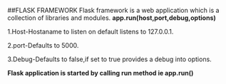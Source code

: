 ##FLASK FRAMEWORK
Flask framework is a web application which is a collection of libraries and modules.
**app.run(host,port,debug,options)**

1.Host-Hostaname to listen on default listens to 127.0.0.1.

2.port-Defaults to 5000.

3.Debug-Defaults to false,if set to true provides a debug into options.

**Flask application is started by calling run method ie app.run()**

